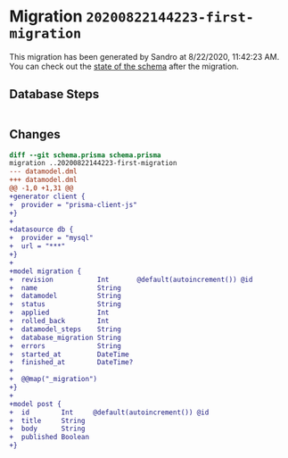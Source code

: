 # Migration `20200822144223-first-migration`

This migration has been generated by Sandro at 8/22/2020, 11:42:23 AM.
You can check out the [state of the schema](./schema.prisma) after the migration.

## Database Steps

```sql

```

## Changes

```diff
diff --git schema.prisma schema.prisma
migration ..20200822144223-first-migration
--- datamodel.dml
+++ datamodel.dml
@@ -1,0 +1,31 @@
+generator client {
+  provider = "prisma-client-js"
+}
+
+datasource db {
+  provider = "mysql"
+  url = "***"
+}
+
+model migration {
+  revision           Int       @default(autoincrement()) @id
+  name               String
+  datamodel          String
+  status             String
+  applied            Int
+  rolled_back        Int
+  datamodel_steps    String
+  database_migration String
+  errors             String
+  started_at         DateTime
+  finished_at        DateTime?
+
+  @@map("_migration")
+}
+
+model post {
+  id        Int     @default(autoincrement()) @id
+  title     String
+  body      String
+  published Boolean
+}
```


